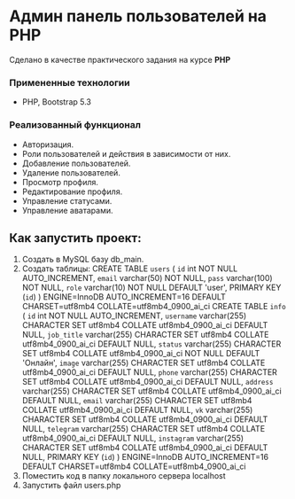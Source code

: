 # Админ панель пользователей на PHP

Сделано в качестве практического задания на курсе **PHP**

### Примененные технологии
* PHP, Bootstrap 5.3

### Реализованный функционал

* Авторизация.
* Роли пользователей и действия в зависимости от них.
* Добавление пользователей.
* Удаление пользователей.
* Просмотр профиля.        
* Редактирование профиля.
* Управление статусами.
* Управление аватарами.

## Как запустить проект:
1. Создать в MySQL базу db_main.
2. Создать таблицы:
CREATE TABLE `users` (
 `id` int NOT NULL AUTO_INCREMENT,
 `email` varchar(50) NOT NULL,
 `pass` varchar(100) NOT NULL,
 `role` varchar(10) NOT NULL DEFAULT 'user',
 PRIMARY KEY (`id`)
) ENGINE=InnoDB AUTO_INCREMENT=16 DEFAULT CHARSET=utf8mb4 COLLATE=utf8mb4_0900_ai_ci
CREATE TABLE `info` (
 `id` int NOT NULL AUTO_INCREMENT,
 `username` varchar(255) CHARACTER SET utf8mb4 COLLATE utf8mb4_0900_ai_ci DEFAULT NULL,
 `job_title` varchar(255) CHARACTER SET utf8mb4 COLLATE utf8mb4_0900_ai_ci DEFAULT NULL,
 `status` varchar(255) CHARACTER SET utf8mb4 COLLATE utf8mb4_0900_ai_ci NOT NULL DEFAULT 'Онлайн',
 `image` varchar(255) CHARACTER SET utf8mb4 COLLATE utf8mb4_0900_ai_ci DEFAULT NULL,
 `phone` varchar(255) CHARACTER SET utf8mb4 COLLATE utf8mb4_0900_ai_ci DEFAULT NULL,
 `address` varchar(255) CHARACTER SET utf8mb4 COLLATE utf8mb4_0900_ai_ci DEFAULT NULL,
 `email` varchar(255) CHARACTER SET utf8mb4 COLLATE utf8mb4_0900_ai_ci DEFAULT NULL,
 `vk` varchar(255) CHARACTER SET utf8mb4 COLLATE utf8mb4_0900_ai_ci DEFAULT NULL,
 `telegram` varchar(255) CHARACTER SET utf8mb4 COLLATE utf8mb4_0900_ai_ci DEFAULT NULL,
 `instagram` varchar(255) CHARACTER SET utf8mb4 COLLATE utf8mb4_0900_ai_ci DEFAULT NULL,
 PRIMARY KEY (`id`)
) ENGINE=InnoDB AUTO_INCREMENT=16 DEFAULT CHARSET=utf8mb4 COLLATE=utf8mb4_0900_ai_ci
3. Поместить код в папку локального сервера localhost
4. Запустить файл users.php
